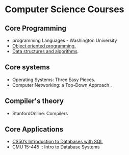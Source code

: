 # **Computer Science Courses** 
## Core  Programming  
  - programming Languages - Washington University
  - [Object oriented programming.]()
  - [Data structures and algorithms](https://github.com/AbdelrahmanAboulfotouh/Computer-Science/tree/main/Courses/Data%20structure%20and%20algorithms%20(DSA)).
## Core systems 
  - Operating Systems: Three Easy Pieces.
  - Computer Networking: a Top-Down Approach .
  ## Compiler's theory
  - StanfordOnline: Compilers
  ## Core Applications
  - [CS50’s Introduction to Databases with SQL](https://github.com/AbdelrahmanAboulfotouh/Computer-Science/tree/main/Courses/CS50%E2%80%99s%20Introduction%20to%20Databases%20with%20SQL)
  - CMU 15-445 :: Intro to Database Systems 

